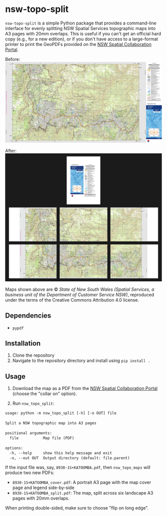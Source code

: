 # nsw-topo-split

`nsw-topo-split` is a simple Python package that provides a command-line
interface for evenly splitting NSW Spatial Services topographic maps into A3
pages with 20mm overlaps. This is useful if you can't get an official hard copy
(e.g., for a new edition), or if you don't have access to a large-format printer
to print the GeoPDFs provided on the [NSW Spatial Collaboration
Portal](https://portal.spatial.nsw.gov.au/portal/apps/webappviewer/index.html?id=06e3c2e0de1e4efda863854048c613c6).

Before:
![original](before.png)

After:
![example](example.png)

Maps shown above are © *State of New South Wales (Spatial Services, a business
unit of the Department of Customer Service NSW)*,  reproduced under the terms of
the Creative Commons Attribution 4.0 license.

## Dependencies
- `pypdf`

## Installation
1. Clone the repository
2. Navigate to the repository directory and install using `pip install .`

## Usage
1. Download the map as a PDF from the
[NSW Spatial Collaboration Portal](https://portal.spatial.nsw.gov.au/portal/apps/webappviewer/index.html?id=06e3c2e0de1e4efda863854048c613c6)
(choose the "collar on" option).

2. Run `nsw_topo_split`:
```
usage: python -m nsw_topo_split [-h] [-o OUT] file

Split a NSW topographic map into A3 pages

positional arguments:
  file           Map file (PDF)

options:
  -h, --help     show this help message and exit
  -o, --out OUT  Output directory (default: file.parent)
```

If the input file was, say, `8930-1S+KATOOMBA.pdf`, then `nsw_topo_maps`
will produce two new PDFs:
- `8930-1S+KATOOMBA_cover.pdf`: A portrait A3 page with the map cover page
    and legend side-by-side
- `8930-1S+KATOOMBA_split.pdf`: The map, split across six landscape A3 pages
  with 20mm overlaps.

When printing double-sided, make sure to choose "flip on long edge".
